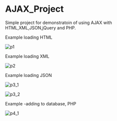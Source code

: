 # AJAX_Project

Simple project for demonstratoin of using AJAX with HTML,XML,JSON,jQuery and PHP.


Example loading HTML


![p1](https://user-images.githubusercontent.com/26230313/74099642-32b84900-4b26-11ea-9209-db419c6ed105.PNG)

Example loading XML


![p2](https://user-images.githubusercontent.com/26230313/74099649-3d72de00-4b26-11ea-8e66-08bef9ff8d50.PNG)

Example loading JSON


![p3_1](https://user-images.githubusercontent.com/26230313/74099656-45328280-4b26-11ea-89d0-744740c4e555.PNG)

![p3_2](https://user-images.githubusercontent.com/26230313/74099664-4e235400-4b26-11ea-9144-703baf882602.PNG)


Example -adding to database, PHP


![p4_1](https://user-images.githubusercontent.com/26230313/74099675-5aa7ac80-4b26-11ea-80f0-d6fdfe2827cd.PNG)
